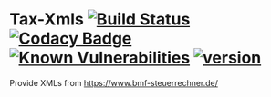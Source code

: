 # Tax-Xmls [![Build Status](https://travis-ci.org/taxcalcs/taxxmls.svg?branch=master)](https://travis-ci.org/taxcalcs/taxxmls) [![Codacy Badge](https://app.codacy.com/project/badge/Grade/86bfb378ac3f46aea9e0d89f6f6a8f0d)](https://www.codacy.com/gh/taxcalcs/taxxmls/dashboard) [![Known Vulnerabilities](https://snyk.io/test/github/taxcalcs/taxxmls/badge.svg?targetFile=pom.xml)](https://snyk.io/test/github/taxcalcs/taxxmls?targetFile=pom.xml) [![version](https://maven-badges.herokuapp.com/maven-central/info.kuechler.bmf.taxapi/taxxmls/badge.svg)](http://search.maven.org/#search|gav|1|g%3A%22info.kuechler.bmf.taxapi%22%20AND%20a%3A%22taxxmls%22) 

Provide XMLs from https://www.bmf-steuerrechner.de/
